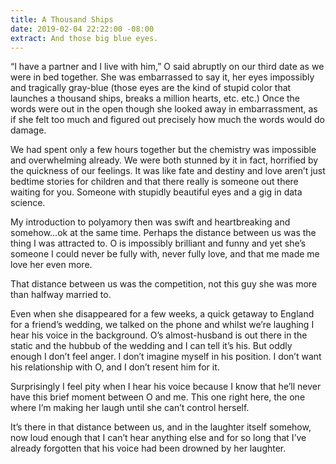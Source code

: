 ```yaml
---
title: A Thousand Ships
date: 2019-02-04 22:22:00 -08:00
extract: And those big blue eyes.
---
```


“I have a partner and I live with him,” O said abruptly on our third date as we were in bed together. She was embarrassed to say it, her eyes impossibly and tragically gray-blue (those eyes are the kind of stupid color that launches a thousand ships, breaks a million hearts, etc. etc.) Once the words were out in the open though she looked away in embarrassment, as if she felt too much and figured out precisely how much the words would do damage. 
 
We had spent only a few hours together but the chemistry was impossible and overwhelming already. We were both stunned by it in fact, horrified by the quickness of our feelings. It was like fate and destiny and love aren’t just bedtime stories for children and that there really is someone out there waiting for you. Someone with stupidly beautiful eyes and a gig in data science.
 
My introduction to polyamory then was swift and heartbreaking and somehow...ok at the same time. Perhaps the distance between us was the thing I was attracted to. O is impossibly brilliant and funny and yet she’s someone I could never be fully with, never fully love, and that me made me love her even more.
 
That distance between us was the competition, not this guy she was more than halfway married to. 

Even when she disappeared for a few weeks, a quick getaway to England for a friend’s wedding, we talked on the phone and whilst we’re laughing I hear his voice in the background. O’s almost-husband is out there in the static and the hubbub of the wedding and I can tell it’s his. But oddly enough I don’t feel anger. I don’t imagine myself in his position. I don’t want his relationship with O, and I don’t resent him for it.

Surprisingly I feel pity when I hear his voice because I know that he’ll never have this brief moment between O and me. This one right here, the one where I’m making her laugh until she can’t control herself. 

It’s there in that distance between us, and in the laughter itself somehow, now loud enough that I can’t hear anything else and for so long that I’ve already forgotten that his voice had been drowned by her laughter.